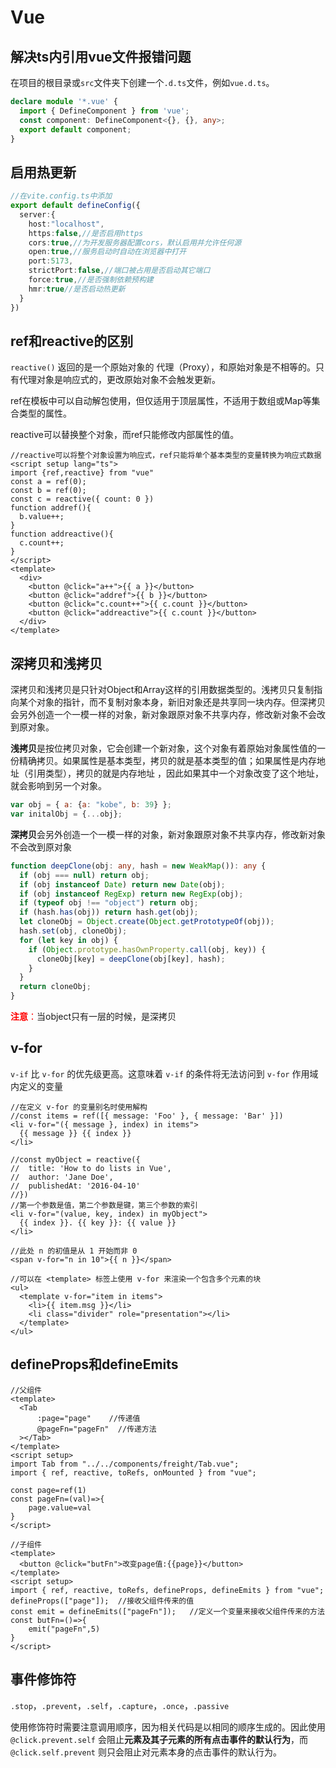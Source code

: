 # Vue

## 解决ts内引用vue文件报错问题

在项目的根目录或`src`文件夹下创建一个`.d.ts`文件，例如`vue.d.ts`。

```typescript
declare module '*.vue' {
  import { DefineComponent } from 'vue';
  const component: DefineComponent<{}, {}, any>;
  export default component;
}
```

## 启用热更新

```ts
//在vite.config.ts中添加
export default defineConfig({
  server:{
    host:"localhost",
    https:false,//是否启用https
    cors:true,//为开发服务器配置cors，默认启用并允许任何源
    open:true,//服务启动时自动在浏览器中打开
    port:5173,
    strictPort:false,//端口被占用是否启动其它端口
    force:true,//是否强制依赖预构建
    hmr:true//是否启动热更新
  }
})
```

## ref和reactive的区别

`reactive()` 返回的是一个原始对象的 代理（Proxy），和原始对象是不相等的。只有代理对象是响应式的，更改原始对象不会触发更新。

ref在模板中可以自动解包使用，但仅适用于顶层属性，不适用于数组或Map等集合类型的属性。

reactive可以替换整个对象，而ref只能修改内部属性的值。

```vue
//reactive可以将整个对象设置为响应式，ref只能将单个基本类型的变量转换为响应式数据
<script setup lang="ts">
import {ref,reactive} from "vue"
const a = ref(0);
const b = ref(0);
const c = reactive({ count: 0 })
function addref(){
  b.value++;
}
function addreactive(){
  c.count++;
}
</script>
<template>
  <div>
    <button @click="a++">{{ a }}</button>
    <button @click="addref">{{ b }}</button>
    <button @click="c.count++">{{ c.count }}</button>
    <button @click="addreactive">{{ c.count }}</button>
  </div>
</template>
```

## 深拷贝和浅拷贝

深拷贝和浅拷贝是只针对Object和Array这样的引用数据类型的。浅拷贝只复制指向某个对象的指针，而不复制对象本身，新旧对象还是共享同一块内存。但深拷贝会另外创造一个一模一样的对象，新对象跟原对象不共享内存，修改新对象不会改到原对象。

**浅拷贝**是按位拷贝对象，它会创建一个新对象，这个对象有着原始对象属性值的一份精确拷贝。如果属性是基本类型，拷贝的就是基本类型的值；如果属性是内存地址（引用类型），拷贝的就是内存地址 ，因此如果其中一个对象改变了这个地址，就会影响到另一个对象。

```js
var obj = { a: {a: "kobe", b: 39} };
var initalObj = {...obj};
```

**深拷贝**会另外创造一个一模一样的对象，新对象跟原对象不共享内存，修改新对象不会改到原对象

```ts
function deepClone(obj: any, hash = new WeakMap()): any {
  if (obj === null) return obj;
  if (obj instanceof Date) return new Date(obj);
  if (obj instanceof RegExp) return new RegExp(obj);
  if (typeof obj !== "object") return obj;
  if (hash.has(obj)) return hash.get(obj);
  let cloneObj = Object.create(Object.getPrototypeOf(obj));
  hash.set(obj, cloneObj);
  for (let key in obj) {
    if (Object.prototype.hasOwnProperty.call(obj, key)) {
      cloneObj[key] = deepClone(obj[key], hash);
    }
  }
  return cloneObj;
}
```

<font color=red>**注意**：</font>当object只有一层的时候，是深拷贝

## v-for

`v-if` 比 `v-for` 的优先级更高。这意味着 `v-if` 的条件将无法访问到 `v-for` 作用域内定义的变量

```vue
//在定义 v-for 的变量别名时使用解构
//const items = ref([{ message: 'Foo' }, { message: 'Bar' }])
<li v-for="({ message }, index) in items">
  {{ message }} {{ index }}
</li>

//const myObject = reactive({
//  title: 'How to do lists in Vue',
//  author: 'Jane Doe',
//  publishedAt: '2016-04-10'
//})
//第一个参数是值，第二个参数是键，第三个参数的索引
<li v-for="(value, key, index) in myObject">
  {{ index }}. {{ key }}: {{ value }}
</li>

//此处 n 的初值是从 1 开始而非 0
<span v-for="n in 10">{{ n }}</span>

//可以在 <template> 标签上使用 v-for 来渲染一个包含多个元素的块
<ul>
  <template v-for="item in items">
    <li>{{ item.msg }}</li>
    <li class="divider" role="presentation"></li>
  </template>
</ul>
```

## defineProps和defineEmits

```vue
//父组件
<template>
  <Tab
      :page="page"    //传递值
      @pageFn="pageFn"  //传递方法
  ></Tab>
</template>
<script setup>
import Tab from "../../components/freight/Tab.vue";
import { ref, reactive, toRefs, onMounted } from "vue";

const page=ref(1)
const pageFn=(val)=>{
    page.value=val
}
</script>

//子组件
<template>
  <button @click="butFn">改变page值:{{page}}</button>
</template>
<script setup>
import { ref, reactive, toRefs, defineProps, defineEmits } from "vue";
defineProps(["page"]);  //接收父组件传来的值
const emit = defineEmits(["pageFn"]);   //定义一个变量来接收父组件传来的方法
const butFn=()=>{
    emit("pageFn",5)
}
</script>
```

## 事件修饰符

​		`.stop`，`.prevent`，`.self`，`.capture`，`.once`，`.passive`

使用修饰符时需要注意调用顺序，因为相关代码是以相同的顺序生成的。因此使用 `@click.prevent.self` 会阻止**元素及其子元素的所有点击事件的默认行为**，而 `@click.self.prevent` 则只会阻止对元素本身的点击事件的默认行为。

